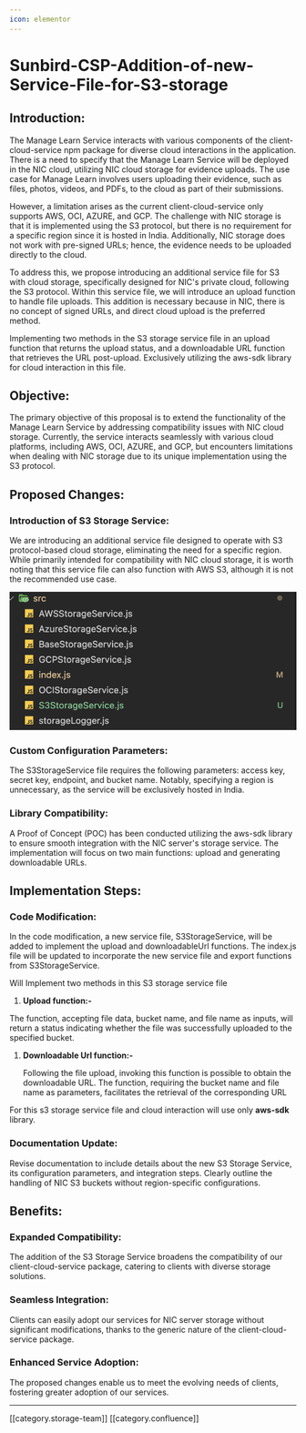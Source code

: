 ```yaml
---
icon: elementor
---
```


# Sunbird-CSP-Addition-of-new-Service-File-for-S3-storage

## Introduction:

The Manage Learn Service interacts with various components of the client-cloud-service npm package for diverse cloud interactions in the application. There is a need to specify that the Manage Learn Service will be deployed in the NIC cloud, utilizing NIC cloud storage for evidence uploads. The use case for Manage Learn involves users uploading their evidence, such as files, photos, videos, and PDFs, to the cloud as part of their submissions.

However, a limitation arises as the current client-cloud-service only supports AWS, OCI, AZURE, and GCP. The challenge with NIC storage is that it is implemented using the S3 protocol, but there is no requirement for a specific region since it is hosted in India. Additionally, NIC storage does not work with pre-signed URLs; hence, the evidence needs to be uploaded directly to the cloud.

To address this, we propose introducing an additional service file for S3 with cloud storage, specifically designed for NIC's private cloud, following the S3 protocol. Within this service file, we will introduce an upload function to handle file uploads. This addition is necessary because in NIC, there is no concept of signed URLs, and direct cloud upload is the preferred method.

Implementing two methods in the S3 storage service file in an upload function that returns the upload status, and a downloadable URL function that retrieves the URL post-upload. Exclusively utilizing the aws-sdk library for cloud interaction in this file.

## Objective:

The primary objective of this proposal is to extend the functionality of the Manage Learn Service by addressing compatibility issues with NIC cloud storage. Currently, the service interacts seamlessly with various cloud platforms, including AWS, OCI, AZURE, and GCP, but encounters limitations when dealing with NIC storage due to its unique implementation using the S3 protocol.

## Proposed Changes:

### Introduction of S3 Storage Service:

We are introducing an additional service file designed to operate with S3 protocol-based cloud storage, eliminating the need for a specific region. While primarily intended for compatibility with NIC cloud storage, it is worth noting that this service file can also function with AWS S3, although it is not the recommended use case.

![Screenshot 2024-02-16 at 5.38.54 AM.png](<../../../../.gitbook/assets/Screenshot 2024-02-16 at 5.38.54 AM.png>)

### Custom Configuration Parameters:

The S3StorageService file requires the following parameters: access key, secret key, endpoint, and bucket name. Notably, specifying a region is unnecessary, as the service will be exclusively hosted in India.

### Library Compatibility:

A Proof of Concept (POC) has been conducted utilizing the aws-sdk library to ensure smooth integration with the NIC server's storage service. The implementation will focus on two main functions: upload and generating downloadable URLs.

## Implementation Steps:

### Code Modification:

In the code modification, a new service file, S3StorageService, will be added to implement the upload and downloadableUrl functions. The index.js file will be updated to incorporate the new service file and export functions from S3StorageService.

Will Implement two methods in this S3 storage service file

1. **Upload function:-**

The function, accepting file data, bucket name, and file name as inputs, will return a status indicating whether the file was successfully uploaded to the specified bucket.

1.  **Downloadable Url function:-**

    Following the file upload, invoking this function is possible to obtain the downloadable URL. The function, requiring the bucket name and file name as parameters, facilitates the retrieval of the corresponding URL

For this s3 storage service file and cloud interaction will use only **aws-sdk** library.

### Documentation Update:

Revise documentation to include details about the new S3 Storage Service, its configuration parameters, and integration steps. Clearly outline the handling of NIC S3 buckets without region-specific configurations.

## Benefits:

### Expanded Compatibility:

The addition of the S3 Storage Service broadens the compatibility of our client-cloud-service package, catering to clients with diverse storage solutions.

### Seamless Integration:

Clients can easily adopt our services for NIC server storage without significant modifications, thanks to the generic nature of the client-cloud-service package.

### Enhanced Service Adoption:

The proposed changes enable us to meet the evolving needs of clients, fostering greater adoption of our services.

***

\[\[category.storage-team]] \[\[category.confluence]]
